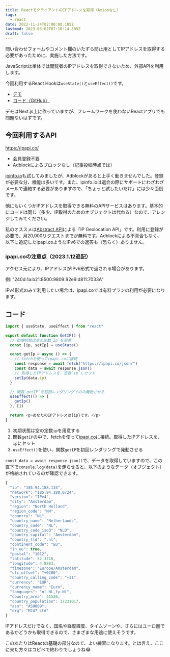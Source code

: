 ```yaml
---
title: ReactでクライアントのIPアドレスを取得（Axiosなし）
tags:
  - react
date: 2022-11-24T02:00:00.185Z
lastmod: 2023-03-02T07:16:14.505Z
draft: false
---
```


問い合わせフォームやコメント欄のいたずら防止用としてIPアドレスを取得する必要があったために、実施した方法です。

JavaScriptは単体では閲覧者のIPアドレスを取得できないため、外部APIを利用します。

今回利用するReact Hookは`useState()`と`useEffect()`です。

- [デモ](https://starlit-lollipop-635291.netlify.app/demo/getip-demo)
- [コード（GitHub）](https://github.com/mayumih387/demo-nextjs/blob/main/pages/demo/getip-demo.js)

デモはNext.js上に作っていますが、フレームワークを使わないReactアプリでも問題ないはずです。

## 今回利用するAPI

https://ipapi.co/

- 会員登録不要
- Adblockによるブロックなし（記事投稿時点では）

[ipinfo.io](https://ipinfo.io/)も試してみましたが、Adblockがあると上手く動きませんでした。登録が必要な分、機能は多いです。また、ipinfo.ioは退会の際にサポートにわざわざメールで連絡する必要がありますので、「ちょっと試したいだけ」には少々面倒です。

他にもいくつかIPアドレスを取得できる無料のAPIサービスはあります。基本的にコードは同じ（多少、IP取得のためのオブジェクトは代わる）なので、アレンジしてみてください。

私のオススメは[Abstract API](https://www.abstractapi.com/)による「IP Geolocation API」です。利用に登録が必要で、月20,000リクエストまでが無料です。Adblockによる不具合もなく、以下に追記したipapi.coようなIPv6での返答も（恐らく）ありません。

### ipapi.coの注意点（2023.1.12追記）

アクセス元により、IPアドレスがIPv6形式で返される場合があります。

例: "240d:1a:b21:8500:9809:92e9:d811:7033A"

IPv4形式のみで利用したい場合は、ipapi.coでは有料プランの利用が必要になります。

## コード

```js
import { useState, useEffect } from "react"

export default function GetIP() {
  // 初期状態は空の定数`ip`を用意
  const [ip, setIp] = useState()

  const getIp = async () => {
    // fetchを使ってipapi.coに接続
    const response = await fetch("https://ipapi.co/json/")
    const data = await response.json()
    // 取得したIPアドレスを、定数`ip`にセット
    setIp(data.ip)
  }

  // 関数`getIP`を初回レンダリングでのみ発動させる
  useEffect(() => {
    getIp()
  }, [])

  return <p>あなたのIPアドレスは{ip}です。</p>
}
```

1. 初期状態は空の定数`ip`を用意する
2. 関数`getIP`の中で、fetchを使って[ipapi.co](https://ipapi.co/)に接続。取得したIPアドレスを、`ip`にセット
3. `useEffect()`を使い、関数`getIP`を初回レンダリングで発動させる

`const data = await response.json()`で、データを取得していますので、この直下で`console.log(data)`を走らせると、以下のようなデータ（オブジェクト）が格納されているのが確認できます。

```js
{
  "ip": "185.94.188.134",
  "network": "185.94.188.0/24",
  "version": "IPv4",
  "city": "Amsterdam",
  "region": "North Holland",
  "region_code": "NH",
  "country": "NL",
  "country_name": "Netherlands",
  "country_code": "NL",
  "country_code_iso3": "NLD",
  "country_capital": "Amsterdam",
  "country_tld": ".nl",
  "continent_code": "EU",
  "in_eu": true,
  "postal": "1012",
  "latitude": 52.3716,
  "longitude": 4.8883,
  "timezone": "Europe/Amsterdam",
  "utc_offset": "+0200",
  "country_calling_code": "+31",
  "currency": "EUR",
  "currency_name": "Euro",
  "languages": "nl-NL,fy-NL",
  "country_area": 41526,
  "country_population": 17231017,
  "asn": "AS9009",
  "org": "M247 Ltd"
}
```

IPアドレスだけでなく、国名や経度緯度、タイムゾーンや、さらにはユーロ圏であるかどうかも取得できるので、さまざまな用途に使えそうです。

このあたりはReactの基礎の部分なので、よい練習になります。とは言え、ここに来た方々はコピペで終わりでしょうね😂
